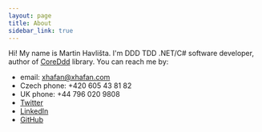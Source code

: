 ```yaml
---
layout: page
title: About
sidebar_link: true
---
```


Hi! My name is Martin Havlišta. I'm DDD TDD .NET/C# software developer, author of [CoreDdd](https://github.com/xhafan/coreddd/) library. You can reach me by:

* email: [xhafan@xhafan.com](mailto:xhafan@xhafan.com)
* Czech phone: +420 605 43 81 82
* UK phone: +44 796 020 9808
* [Twitter](https://twitter.com/xhafan)
* [LinkedIn](https://linkedin.com/in/havlista)
* [GitHub](https://github.com/xhafan)
 